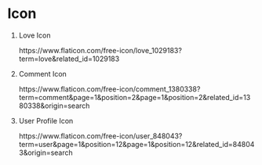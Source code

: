 # Icon

1. Love Icon
<ol><a> https://www.flaticon.com/free-icon/love_1029183?term=love&related_id=1029183</a></ol>

2. Comment Icon
<ol><a> https://www.flaticon.com/free-icon/comment_1380338?term=comment&page=1&position=2&page=1&position=2&related_id=1380338&origin=search</a></ol>

3. User Profile Icon
<ol><a> https://www.flaticon.com/free-icon/user_848043?term=user&page=1&position=12&page=1&position=12&related_id=848043&origin=search</a></ol>
